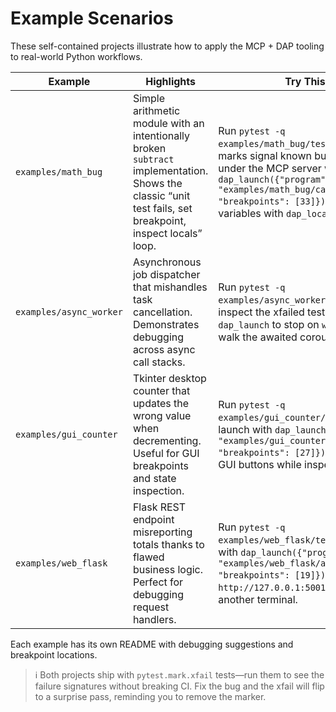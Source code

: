 # Example Scenarios

These self-contained projects illustrate how to apply the MCP + DAP tooling to real-world Python workflows.

| Example | Highlights | Try This |
| ------- | ---------- | -------- |
| `examples/math_bug` | Simple arithmetic module with an intentionally broken `subtract` implementation. Shows the classic “unit test fails, set breakpoint, inspect locals” loop. | Run `pytest -q examples/math_bug/tests` (xfail marks signal known bug). Launch under the MCP server with `dap_launch({"program": "examples/math_bug/calculator.py", "breakpoints": [33]})` and inspect variables with `dap_locals`. |
| `examples/async_worker` | Asynchronous job dispatcher that mishandles task cancellation. Demonstrates debugging across async call stacks. | Run `pytest -q examples/async_worker/tests` and inspect the xfailed test output. Use `dap_launch` to stop on `worker.py` and walk the awaited coroutines. |
| `examples/gui_counter` | Tkinter desktop counter that updates the wrong value when decrementing. Useful for GUI breakpoints and state inspection. | Run `pytest -q examples/gui_counter/tests`, then launch with `dap_launch({"program": "examples/gui_counter/app.py", "breakpoints": [27]})` and trigger GUI buttons while inspecting locals. |
| `examples/web_flask` | Flask REST endpoint misreporting totals thanks to flawed business logic. Perfect for debugging request handlers. | Run `pytest -q examples/web_flask/tests`, launch with `dap_launch({"program": "examples/web_flask/app.py", "breakpoints": [19]})`, then hit `http://127.0.0.1:5001/total` in another terminal. |

Each example has its own README with debugging suggestions and breakpoint locations.

> ℹ️ Both projects ship with `pytest.mark.xfail` tests—run them to see the failure signatures without breaking CI. Fix the bug and the xfail will flip to a surprise pass, reminding you to remove the marker.
